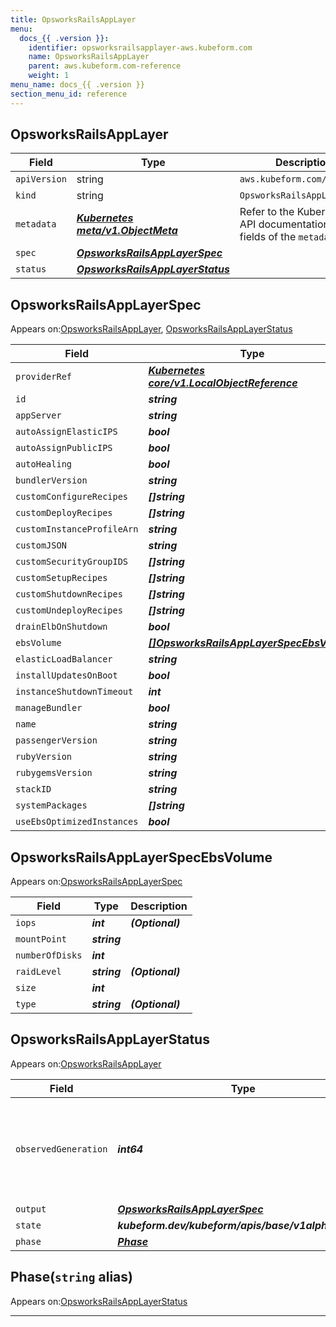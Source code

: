 ```yaml
---
title: OpsworksRailsAppLayer
menu:
  docs_{{ .version }}:
    identifier: opsworksrailsapplayer-aws.kubeform.com
    name: OpsworksRailsAppLayer
    parent: aws.kubeform.com-reference
    weight: 1
menu_name: docs_{{ .version }}
section_menu_id: reference
---
```


## OpsworksRailsAppLayer
| Field | Type | Description |
| ------ | ----- | ----------- |
| `apiVersion` | string | `aws.kubeform.com/v1alpha1` |
|    `kind` | string | `OpsworksRailsAppLayer` |
| `metadata` | ***[Kubernetes meta/v1.ObjectMeta](https://kubernetes.io/docs/reference/generated/kubernetes-api/v1.13/#objectmeta-v1-meta)***|Refer to the Kubernetes API documentation for the fields of the `metadata` field.|
| `spec` | ***[OpsworksRailsAppLayerSpec](#opsworksrailsapplayerspec)***||
| `status` | ***[OpsworksRailsAppLayerStatus](#opsworksrailsapplayerstatus)***||
## OpsworksRailsAppLayerSpec

Appears on:[OpsworksRailsAppLayer](#opsworksrailsapplayer), [OpsworksRailsAppLayerStatus](#opsworksrailsapplayerstatus)

| Field | Type | Description |
| ------ | ----- | ----------- |
| `providerRef` | ***[Kubernetes core/v1.LocalObjectReference](https://kubernetes.io/docs/reference/generated/kubernetes-api/v1.13/#localobjectreference-v1-core)***||
| `id` | ***string***||
| `appServer` | ***string***| ***(Optional)*** |
| `autoAssignElasticIPS` | ***bool***| ***(Optional)*** |
| `autoAssignPublicIPS` | ***bool***| ***(Optional)*** |
| `autoHealing` | ***bool***| ***(Optional)*** |
| `bundlerVersion` | ***string***| ***(Optional)*** |
| `customConfigureRecipes` | ***[]string***| ***(Optional)*** |
| `customDeployRecipes` | ***[]string***| ***(Optional)*** |
| `customInstanceProfileArn` | ***string***| ***(Optional)*** |
| `customJSON` | ***string***| ***(Optional)*** |
| `customSecurityGroupIDS` | ***[]string***| ***(Optional)*** |
| `customSetupRecipes` | ***[]string***| ***(Optional)*** |
| `customShutdownRecipes` | ***[]string***| ***(Optional)*** |
| `customUndeployRecipes` | ***[]string***| ***(Optional)*** |
| `drainElbOnShutdown` | ***bool***| ***(Optional)*** |
| `ebsVolume` | ***[[]OpsworksRailsAppLayerSpecEbsVolume](#opsworksrailsapplayerspecebsvolume)***| ***(Optional)*** |
| `elasticLoadBalancer` | ***string***| ***(Optional)*** |
| `installUpdatesOnBoot` | ***bool***| ***(Optional)*** |
| `instanceShutdownTimeout` | ***int***| ***(Optional)*** |
| `manageBundler` | ***bool***| ***(Optional)*** |
| `name` | ***string***| ***(Optional)*** |
| `passengerVersion` | ***string***| ***(Optional)*** |
| `rubyVersion` | ***string***| ***(Optional)*** |
| `rubygemsVersion` | ***string***| ***(Optional)*** |
| `stackID` | ***string***||
| `systemPackages` | ***[]string***| ***(Optional)*** |
| `useEbsOptimizedInstances` | ***bool***| ***(Optional)*** |
## OpsworksRailsAppLayerSpecEbsVolume

Appears on:[OpsworksRailsAppLayerSpec](#opsworksrailsapplayerspec)

| Field | Type | Description |
| ------ | ----- | ----------- |
| `iops` | ***int***| ***(Optional)*** |
| `mountPoint` | ***string***||
| `numberOfDisks` | ***int***||
| `raidLevel` | ***string***| ***(Optional)*** |
| `size` | ***int***||
| `type` | ***string***| ***(Optional)*** |
## OpsworksRailsAppLayerStatus

Appears on:[OpsworksRailsAppLayer](#opsworksrailsapplayer)

| Field | Type | Description |
| ------ | ----- | ----------- |
| `observedGeneration` | ***int64***| ***(Optional)*** Resource generation, which is updated on mutation by the API Server.|
| `output` | ***[OpsworksRailsAppLayerSpec](#opsworksrailsapplayerspec)***| ***(Optional)*** |
| `state` | ***kubeform.dev/kubeform/apis/base/v1alpha1.State***| ***(Optional)*** |
| `phase` | ***[Phase](#phase)***| ***(Optional)*** |
## Phase(`string` alias)

Appears on:[OpsworksRailsAppLayerStatus](#opsworksrailsapplayerstatus)

---
